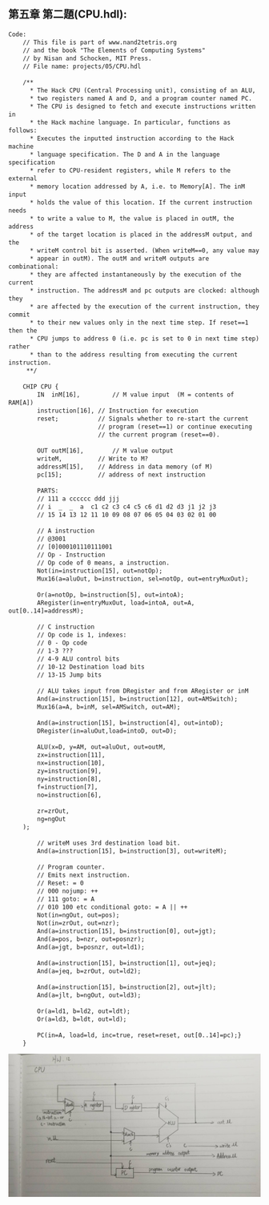 ## 第五章 第二題(CPU.hdl):

    Code:
        // This file is part of www.nand2tetris.org
        // and the book "The Elements of Computing Systems"
        // by Nisan and Schocken, MIT Press.
        // File name: projects/05/CPU.hdl

        /**
          * The Hack CPU (Central Processing unit), consisting of an ALU,
          * two registers named A and D, and a program counter named PC.
          * The CPU is designed to fetch and execute instructions written in 
          * the Hack machine language. In particular, functions as follows:
          * Executes the inputted instruction according to the Hack machine 
          * language specification. The D and A in the language specification
          * refer to CPU-resident registers, while M refers to the external
          * memory location addressed by A, i.e. to Memory[A]. The inM input 
          * holds the value of this location. If the current instruction needs 
          * to write a value to M, the value is placed in outM, the address 
          * of the target location is placed in the addressM output, and the 
          * writeM control bit is asserted. (When writeM==0, any value may 
          * appear in outM). The outM and writeM outputs are combinational: 
          * they are affected instantaneously by the execution of the current 
          * instruction. The addressM and pc outputs are clocked: although they 
          * are affected by the execution of the current instruction, they commit 
          * to their new values only in the next time step. If reset==1 then the 
          * CPU jumps to address 0 (i.e. pc is set to 0 in next time step) rather 
          * than to the address resulting from executing the current instruction. 
         **/

        CHIP CPU {
            IN  inM[16],         // M value input  (M = contents of RAM[A])
            instruction[16], // Instruction for execution
            reset;           // Signals whether to re-start the current
                             // program (reset==1) or continue executing
                             // the current program (reset==0).

            OUT outM[16],        // M value output
            writeM,          // Write to M? 
            addressM[15],    // Address in data memory (of M)
            pc[15];          // address of next instruction

            PARTS:
            // 111 a cccccc ddd jjj
            // i  _  _  a  c1 c2 c3 c4 c5 c6 d1 d2 d3 j1 j2 j3
            // 15 14 13 12 11 10 09 08 07 06 05 04 03 02 01 00

            // A instruction
            // @3001
            // [0]000101110111001
            // Op - Instruction
            // Op code of 0 means, a instruction.
            Not(in=instruction[15], out=notOp);
            Mux16(a=aluOut, b=instruction, sel=notOp, out=entryMuxOut);

            Or(a=notOp, b=instruction[5], out=intoA);
            ARegister(in=entryMuxOut, load=intoA, out=A, out[0..14]=addressM);

            // C instruction
            // Op code is 1, indexes:
            // 0 - Op code
            // 1-3 ???
            // 4-9 ALU control bits
            // 10-12 Destination load bits
            // 13-15 Jump bits
    
            // ALU takes input from DRegister and from ARegister or inM
            And(a=instruction[15], b=instruction[12], out=AMSwitch);
            Mux16(a=A, b=inM, sel=AMSwitch, out=AM);

            And(a=instruction[15], b=instruction[4], out=intoD);
            DRegister(in=aluOut,load=intoD, out=D);

            ALU(x=D, y=AM, out=aluOut, out=outM,
            zx=instruction[11],
            nx=instruction[10],
            zy=instruction[9],
            ny=instruction[8],
            f=instruction[7],
            no=instruction[6],

            zr=zrOut,
            ng=ngOut
        );

            // writeM uses 3rd destination load bit.
            And(a=instruction[15], b=instruction[3], out=writeM);

            // Program counter.
            // Emits next instruction.
            // Reset: = 0
            // 000 nojump: ++
            // 111 goto: = A
            // 010 100 etc conditional goto: = A || ++
            Not(in=ngOut, out=pos);
            Not(in=zrOut, out=nzr);
            And(a=instruction[15], b=instruction[0], out=jgt);
            And(a=pos, b=nzr, out=posnzr);
            And(a=jgt, b=posnzr, out=ld1);

            And(a=instruction[15], b=instruction[1], out=jeq);
            And(a=jeq, b=zrOut, out=ld2);

            And(a=instruction[15], b=instruction[2], out=jlt);
            And(a=jlt, b=ngOut, out=ld3);

            Or(a=ld1, b=ld2, out=ldt);
            Or(a=ld3, b=ldt, out=ld);

            PC(in=A, load=ld, inc=true, reset=reset, out[0..14]=pc);}
        }
![image](./1.jpg)